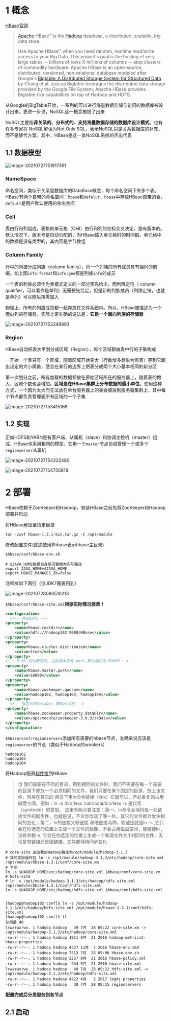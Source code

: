 # 1 概念

[HBase官网](https://hbase.apache.org/)

> [Apache](https://www.apache.org/) HBase™ is the [Hadoop](https://hadoop.apache.org/) database, a distributed, scalable, big data store.
>
> Use Apache HBase™ when you need random, realtime read/write access to your Big Data. This project's goal is the hosting of very large tables -- billions of rows X millions of columns -- atop clusters of commodity hardware. Apache HBase is an open-source, distributed, versioned, non-relational database modeled after Google's [Bigtable: A Distributed Storage System for Structured Data](https://research.google.com/archive/bigtable.html) by Chang et al. Just as Bigtable leverages the distributed data storage provided by the Google File System, Apache HBase provides Bigtable-like capabilities on top of Hadoop and HDFS.

从Google的BigTable开始，一系列的可以进行海量数据存储与访问的数据库被设计出来，更进一步说，NoSQL这一概念被提了出来

NoSQL主要指**非关系的、分布式的、支持海量数据存储的数据库设计模式**。也有许多专家将 NoSQL解读为Not Only SQL，表示NoSQL只是关系数据库的补充，而不是替代方案。其中，HBase是这一类NoSQL系统的杰出代表

## 1.1 数据模型

![image-20210727151817391](assets/image-20210727151817391.png)

### NameSpace

命名空间，类似于关系型数据库的DataBase概念，每个命名空间下有多个表。HBase有两个自带的命名空间：`hbase`和`defalut`，`hbase`中存放HBase自带的表，`default`是用户默认使用的命名空间

### Cell

表由行和列组成，表格的单元格（Cell）由行和列的坐标交叉决定，是有版本的。默认情况下，版本号是自动分配的，为HBase插入单元格时的时间戳。单元格中的数据是没有类型的，其内容是字节数组

### Column Family

行中的列被分成列族（column family），同一个列族的所有成员具有相同的前缀。如上图`info:format`和`info:geo`都是列族`info`的成员

一个表的列族必须作为表模式定义的一部分预先给出，而列限定符（ column qualifier，可以看作是单列）无需预先给定，但是新的列族成员（列限定符，也就是单列）可以随后按需加入

物理上，所有的列族成员都一起存放在文件系统中。所以，HBase被描述为一个面向列的存储器，实际上更准确的说法是：**它是一个面向列族的存储器**

![image-20210727153249993](assets/image-20210727153249993.png)

### Region

HBase自动把表水平划分成区域（Region），每个区域都由表中行的子集构成

一开始一个表只有一个区域，随着区域开始变大（行数增多想象为高表）等到它超出设定的大小阈值，便会在某行的边界上把表分成两个大小基本相同的新分区

第一次划分之前，所有加载的数据都放在原始区域所在的服务器上，随着表的增大，区域个数也会增加。**区域是在HBase集群上分布数据的最小单位**。使用这种方式，一个因为太大而无法放在单台服务器上的表会被放到服务器集群上，其中每个节点都负责管理表所有区域的一个子集

![image-20210727153415168](assets/image-20210727153415168.png)

## 1.2 实现

正如HDFS和YARN是有客户端、从属机（slave）和协调主控机（master）组成，HBase也采用相同的模型，它用一个`master`节点协调管理一个或多个`regionserver`从属机

![image-20210727154322480](assets/image-20210727154322480.png)

![image-20210727154756818](assets/image-20210727154756818.png)

# 2 部署

HBase依赖于ZooKeeper和Hadoop，安装HBase之前先将ZooKeeper和Hadoop部署并启动

将HBase解压至指定目录

```shell
tar -zxvf hbase-1.3.1-bin.tar.gz -C /opt/module
```

修改配置文件(这边使用$hbase表示hbase主目录)

`$hbase/conf/hbase-env.sh`

```shell
# $JAVA_HOME根据自身情况替换为实际路径
export JAVA_HOME=$JAVA_HOME
export HBASE_MANAGES_ZK=false
```

注释掉如下两行（仅JDK7需要用到）

![image-20210728090510213](assets/image-20210728090510213.png)

`$hbase/conf/hbase-site.xml`**根据实际情况修改！**

```xml
<configuration>
  <!-- 对应hdfs -->
<property>
	<name>hbase.rootdir</name>
	<value>hdfs://hadoop102:9000/HBase</value>
</property>
<property>
	<name>hbase.cluster.distributed</name>
	<value>true</value>
</property>
<!-- 0.98 后的新变动，之前版本没有.port,默认端口为 60000 -->
<property>
	<name>hbase.master.port</name>
	<value>16000</value>
</property>
<property> 
	<name>hbase.zookeeper.quorum</name>
	<value>hadoop102, hadoop103, hadoop104</value>
</property>
  <!-- 指定zk的dataDir 要和zk对应 -->
<property> 
	<name>hbase.zookeeper.property.dataDir</name>
	<value>/opt/module/zookeeper-3.6.3/zkData</value>
</property>
</configuration>
```

`$hbase/conf/regionservers`添加所有需要的hbase节点，准确来说应该是`regionserver`的节点（类似于Hadoop的wookers）

```
hadoop102
hadoop103
hadoop104
```

将Hadoop配置[软件接](https://www.cnblogs.com/kex1n/p/5193826.html)到HBase

> 当 我们需要在不同的目录，用到相同的文件时，我们不需要在每一个需要的目录下都放一个必须相同的文件，我们只要在某个固定的目录，放上该文件，然后在其它的 目录下用ln命令链接（link）它就可以，不必重复的占用磁盘空间。例如：ln -s /bin/less /usr/local/bin/less
> -s 是代号（symbolic）的意思。
> 这里有两点要注意：第一，ln命令会保持每一处链接文件的同步性，也就是说，不论你改动了哪一处，其它的文件都会发生相同的变化；第二，ln的链接又软链接 和硬链接两种，软链接就是ln -s ,它只会在你选定的位置上生成一个文件的镜像，不会占用磁盘空间，硬链接ln ,没有参数-s, 它会在你选定的位置上生成一个和源文件大小相同的文件，无论是软链接还是硬链接，文件都保持同步变化

```shell
# core-site 这边我的Hadoop路径为/opt/module/hadoop-3.1.3
# 我的实际操作位 ln -s /opt/module/hadoop-3.1.3/etc/hadoop/core-site.xml /opt/module/hbase-1.3.1/conf/core-site.xm
# 下同
ln -s $HADOOP_HOME/etc/hadoop/core-site.xml $hbase/conf/core-site.xm
# hdfs-site
# ln -s /opt/module/hadoop-3.1.3/etc/hadoop/hdfs-site.xml /opt/module/hbase-1.3.1/conf/hdfs-site.xml
ln -s $HADOOP_HOME/etc/hadoop/hdfs-site.xml $hbase/conf/hdfs-site.xml


[hadoop@hadoop102 conf]$ ln -s /opt/module/hadoop-3.1.3/etc/hadoop/hdfs-site.xml /opt/module/hbase-1.3.1/conf/hdfs-site.xml
[hadoop@hadoop102 conf]$ ll
总用量 40
lrwxrwxrwx. 1 hadoop hadoop   49 7月  28 09:22 core-site.xm -> /opt/module/hadoop-3.1.3/etc/hadoop/core-site.xml
-rw-r--r--. 1 hadoop hadoop 1811 9月  21 2016 hadoop-metrics2-hbase.properties
-rw-r--r--. 1 hadoop hadoop 4537 11月  7 2016 hbase-env.cmd
-rw-r--r--. 1 hadoop hadoop 7513 7月  28 09:06 hbase-env.sh
-rw-r--r--. 1 hadoop hadoop 2257 9月  21 2016 hbase-policy.xml
-rw-r--r--. 1 hadoop hadoop  934 9月  21 2016 hbase-site.xml
lrwxrwxrwx. 1 hadoop hadoop   49 7月  28 09:22 hdfs-site.xml -> /opt/module/hadoop-3.1.3/etc/hadoop/hdfs-site.xml
-rw-r--r--. 1 hadoop hadoop 4722 4月   5 2017 log4j.properties
-rw-r--r--. 1 hadoop hadoop   30 7月  28 09:15 regionservers
```

**配置完成后分发服务到各节点**

## 2.1 启动

